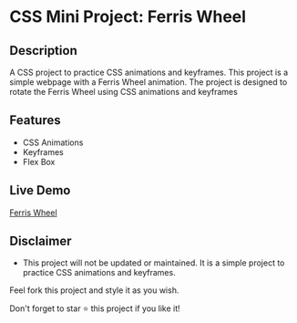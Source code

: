 # CSS Mini Project: Ferris Wheel

## Description

A CSS project to practice CSS animations and keyframes. This project is a simple webpage with a Ferris Wheel animation. The project is designed to rotate the Ferris Wheel using CSS animations and keyframes

## Features

-   CSS Animations
-   Keyframes
-   Flex Box

## Live Demo

[Ferris Wheel](https://adalisiwar.github.io/CSS-Mini-Project-Ferris-Wheel/)

## Disclaimer

-   This project will not be updated or maintained. It is a simple project to practice CSS animations and keyframes.

Feel fork this project and style it as you wish.

Don't forget to star ⭐ this project if you like it!
